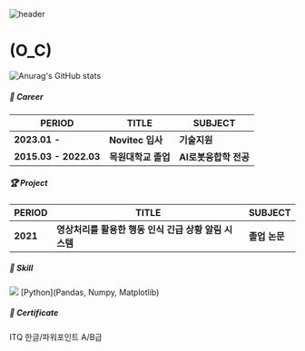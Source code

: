 ![header](https://capsule-render.vercel.app/api?type=waving&text=KOOKPYO_CHUN)
# (O_C)


![Anurag's GitHub stats](https://github-readme-stats.vercel.app/api?username=KOOKPYOCHUN&show_icons=true&theme=radical)

##### 🏢 Career

| PERIOD | TITLE | SUBJECT |
| ------- | ------- | ------- | 
| **2023.01 -** | **Novitec 입사** | **기술지원** |
| **2015.03 - 2022.03** | **목원대학교 졸업** | **AI로봇융합학 전공** |

##### 🏆 Project  

| PERIOD | TITLE | SUBJECT |
| ------- | ------- | -------|
|**2021**| **영상처리를 활용한 행동 인식 긴급 상황 알림 시스템** | **졸업 논문** |

##### 🧩 Skill  

<img src="https://img.shields.io/badge/Python-#3776AB?style=for-the-badge&logo=python&logoColor=white">
 [Python](Pandas, Numpy, Matplotlib)

##### 📜 Certificate

ITQ 한글/파워포인트 A/B급 
